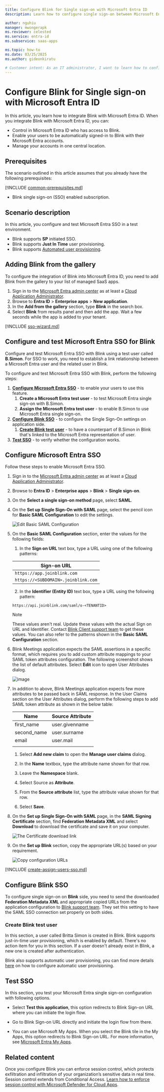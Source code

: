 ```yaml
---
title: Configure Blink for Single sign-on with Microsoft Entra ID
description: Learn how to configure single sign-on between Microsoft Entra ID and Blink.

author: nguhiu
manager: mwongerapk
ms.reviewer: celested
ms.service: entra-id
ms.subservice: saas-apps

ms.topic: how-to
ms.date: 03/25/2025
ms.author: gideonkiratu

# Customer intent: As an IT administrator, I want to learn how to configure single sign-on between Microsoft Entra ID and Blink so that I can control who has access to Blink, enable automatic sign-in with Microsoft Entra accounts, and manage my accounts in one central location.
---
```


# Configure Blink for Single sign-on with Microsoft Entra ID

In this article,  you learn how to integrate Blink with Microsoft Entra ID. When you integrate Blink with Microsoft Entra ID, you can:

* Control in Microsoft Entra ID who has access to Blink.
* Enable your users to be automatically signed-in to Blink with their Microsoft Entra accounts.
* Manage your accounts in one central location.

## Prerequisites

The scenario outlined in this article assumes that you already have the following prerequisites:

[!INCLUDE [common-prerequisites.md](~/identity/saas-apps/includes/common-prerequisites.md)]
* Blink single sign-on (SSO) enabled subscription.

## Scenario description

In this article,  you configure and test Microsoft Entra SSO in a test environment.

* Blink supports **SP** initiated SSO.
* Blink supports **Just In Time** user provisioning.
* Blink supports [Automated user provisioning](blink-provisioning-tutorial.md).

## Adding Blink from the gallery

To configure the integration of Blink into Microsoft Entra ID, you need to add Blink from the gallery to your list of managed SaaS apps.

1. Sign in to the [Microsoft Entra admin center](https://entra.microsoft.com) as at least a [Cloud Application Administrator](~/identity/role-based-access-control/permissions-reference.md#cloud-application-administrator).
1. Browse to **Entra ID** > **Enterprise apps** > **New application**.
1. In the **Add from the gallery** section, type **Blink** in the search box.
1. Select **Blink** from results panel and then add the app. Wait a few seconds while the app is added to your tenant.

 [!INCLUDE [sso-wizard.md](~/identity/saas-apps/includes/sso-wizard.md)]

<a name='configure-and-test-azure-ad-sso-for-blink'></a>

## Configure and test Microsoft Entra SSO for Blink

Configure and test Microsoft Entra SSO with Blink using a test user called **B.Simon**. For SSO to work, you need to establish a link relationship between a Microsoft Entra user and the related user in Blink.

To configure and test Microsoft Entra SSO with Blink, perform the following steps:

1. **[Configure Microsoft Entra SSO](#configure-azure-ad-sso)** - to enable your users to use this feature.
    1. **Create a Microsoft Entra test user** - to test Microsoft Entra single sign-on with B.Simon.
    1. **Assign the Microsoft Entra test user** - to enable B.Simon to use Microsoft Entra single sign-on.
1. **[Configure Blink SSO](#configure-blink-sso)** - to configure the Single Sign-On settings on application side.
    1. **[Create Blink test user](#create-blink-test-user)** - to have a counterpart of B.Simon in Blink that's linked to the Microsoft Entra representation of user.
1. **[Test SSO](#test-sso)** - to verify whether the configuration works.

<a name='configure-azure-ad-sso'></a>

## Configure Microsoft Entra SSO

Follow these steps to enable Microsoft Entra SSO.

1. Sign in to the [Microsoft Entra admin center](https://entra.microsoft.com) as at least a [Cloud Application Administrator](~/identity/role-based-access-control/permissions-reference.md#cloud-application-administrator).
1. Browse to **Entra ID** > **Enterprise apps** > **Blink** > **Single sign-on**.
1. On the **Select a single sign-on method** page, select **SAML**.
1. On the **Set up Single Sign-On with SAML** page, select the pencil icon for **Basic SAML Configuration** to edit the settings.

   ![Edit Basic SAML Configuration](common/edit-urls.png)

1. On the **Basic SAML Configuration** section, enter the values for the following fields:

    1. In the **Sign on URL** text box, type a URL using one of the following patterns:

    | Sign-on URL|
    |------------|
    | `https://app.joinblink.com` |
    | `https://<SUBDOMAIN>.joinblink.com` |

    2. In the **Identifier (Entity ID)** text box, type a URL using the following pattern:

    `https://api.joinblink.com/saml/o-<TENANTID>`

    > [!NOTE]
    > These values aren't real. Update these values with the actual Sign on URL and Identifier. Contact [Blink Client support team](https://help.joinblink.com) to get these values. You can also refer to the patterns shown in the **Basic SAML Configuration** section.

1. Blink Meetings application expects the SAML assertions in a specific format, which requires you to add custom attribute mappings to your SAML token attributes configuration. The following screenshot shows the list of default attributes. Select **Edit** icon to open User Attributes dialog.

    ![image](common/edit-attribute.png)

1. In addition to above, Blink Meetings application expects few more attributes to be passed back in SAML response. In the User Claims section on the User Attributes dialog, perform the following steps to add SAML token attribute as shown in the below table:

    | Name | Source Attribute|
    | ---------------|  --------- |
    |   first_name    | user.givenname |
    |   second_name    | user.surname |
    |   email       | user.mail |
    | | |

    1. Select **Add new claim** to open the **Manage user claims** dialog.

    1. In the **Name** textbox, type the attribute name shown for that row.

    1. Leave the **Namespace** blank.

    1. Select Source as **Attribute**.

    1. From the **Source attribute** list, type the attribute value shown for that row.

    1. Select **Save**.

1. On the **Set up Single Sign-On with SAML** page, in the **SAML Signing Certificate** section,  find **Federation Metadata XML** and select **Download** to download the certificate and save it on your computer.

    ![The Certificate download link](common/metadataxml.png)

1. On the **Set up Blink** section, copy the appropriate URL(s) based on your requirement.

    ![Copy configuration URLs](common/copy-configuration-urls.png)

<a name='create-an-azure-ad-test-user'></a>

[!INCLUDE [create-assign-users-sso.md](~/identity/saas-apps/includes/create-assign-users-sso.md)]

## Configure Blink SSO

To configure single sign-on on **Blink** side, you need to send the downloaded **Federation Metadata XML** and appropriate copied URLs from the application configuration to [Blink support team](https://help.joinblink.com). They set this setting to have the SAML SSO connection set properly on both sides.

### Create Blink test user

In this section, a user called Britta Simon is created in Blink. Blink supports just-in-time user provisioning, which is enabled by default. There's no action item for you in this section. If a user doesn't already exist in Blink, a new one is created after authentication.

Blink also supports automatic user provisioning, you can find more details [here](./blink-provisioning-tutorial.md) on how to configure automatic user provisioning.

## Test SSO

In this section, you test your Microsoft Entra single sign-on configuration with following options.

* Select **Test this application**, this option redirects to Blink Sign-on URL where you can initiate the login flow.

* Go to Blink Sign-on URL directly and initiate the login flow from there.

* You can use Microsoft My Apps. When you select the Blink tile in the My Apps, this option redirects to Blink Sign-on URL. For more information, see [Microsoft Entra My Apps](/azure/active-directory/manage-apps/end-user-experiences#azure-ad-my-apps).

## Related content

Once you configure Blink you can enforce session control, which protects exfiltration and infiltration of your organization’s sensitive data in real time. Session control extends from Conditional Access. [Learn how to enforce session control with Microsoft Defender for Cloud Apps](/cloud-app-security/proxy-deployment-aad).
